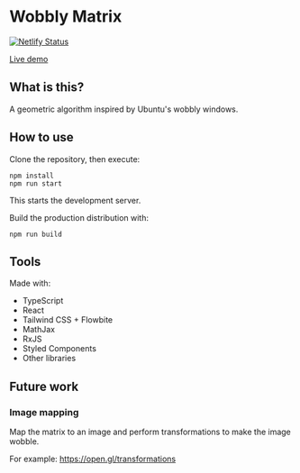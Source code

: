 # Wobbly Matrix

[![Netlify Status](https://api.netlify.com/api/v1/badges/220699b2-33e8-41ea-aab0-0cf7befd2a47/deploy-status)](https://app.netlify.com/sites/wobbly-matrix/deploys)

[Live demo](https://wobbly-matrix.chrisvilches.com/)

## What is this?

A geometric algorithm inspired by Ubuntu's wobbly windows.

## How to use

Clone the repository, then execute:

```
npm install
npm run start
```

This starts the development server.

Build the production distribution with:

```
npm run build
```

## Tools

Made with:

* TypeScript
* React
* Tailwind CSS + Flowbite
* MathJax
* RxJS
* Styled Components
* Other libraries

## Future work

### Image mapping

Map the matrix to an image and perform transformations to make the image wobble.

For example: https://open.gl/transformations
